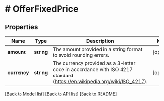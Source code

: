 # # OfferFixedPrice

## Properties

Name | Type | Description | Notes
------------ | ------------- | ------------- | -------------
**amount** | **string** | The amount provided in a string format to avoid rounding errors. | [optional]
**currency** | **string** | The currency provided as a 3-letter code in accordance with ISO 4217 standard (https://en.wikipedia.org/wiki/ISO_4217). | [optional]

[[Back to Model list]](../../README.md#models) [[Back to API list]](../../README.md#endpoints) [[Back to README]](../../README.md)
